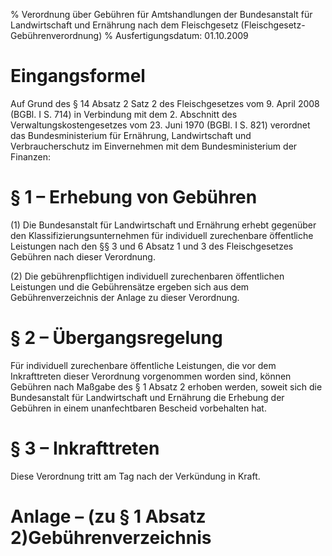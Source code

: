 % Verordnung über Gebühren für Amtshandlungen der Bundesanstalt für Landwirtschaft und Ernährung nach dem Fleischgesetz  (Fleischgesetz-Gebührenverordnung)
% Ausfertigungsdatum: 01.10.2009
 
# Eingangsformel

Auf Grund des § 14 Absatz 2 Satz 2 des Fleischgesetzes vom 9. April 2008 (BGBl. I S. 714) in Verbindung mit dem 2. Abschnitt des Verwaltungskostengesetzes vom 23. Juni 1970 (BGBl. I S. 821) verordnet das Bundesministerium für Ernährung, Landwirtschaft und Verbraucherschutz im Einvernehmen mit dem Bundesministerium der Finanzen:

# § 1 – Erhebung von Gebühren

(1) Die Bundesanstalt für Landwirtschaft und Ernährung erhebt gegenüber den Klassifizierungsunternehmen für individuell zurechenbare öffentliche Leistungen nach den §§ 3 und 6 Absatz 1 und 3 des Fleischgesetzes Gebühren nach dieser Verordnung.

(2) Die gebührenpflichtigen individuell zurechenbaren öffentlichen Leistungen und die Gebührensätze ergeben sich aus dem Gebührenverzeichnis der Anlage zu dieser Verordnung.

# § 2 – Übergangsregelung

Für individuell zurechenbare öffentliche Leistungen, die vor dem Inkrafttreten dieser Verordnung vorgenommen worden sind, können Gebühren nach Maßgabe des § 1 Absatz 2 erhoben werden, soweit sich die Bundesanstalt für Landwirtschaft und Ernährung die Erhebung der Gebühren in einem unanfechtbaren Bescheid vorbehalten hat.

# § 3 – Inkrafttreten

Diese Verordnung tritt am Tag nach der Verkündung in Kraft.

# Anlage – (zu § 1 Absatz 2)Gebührenverzeichnis
